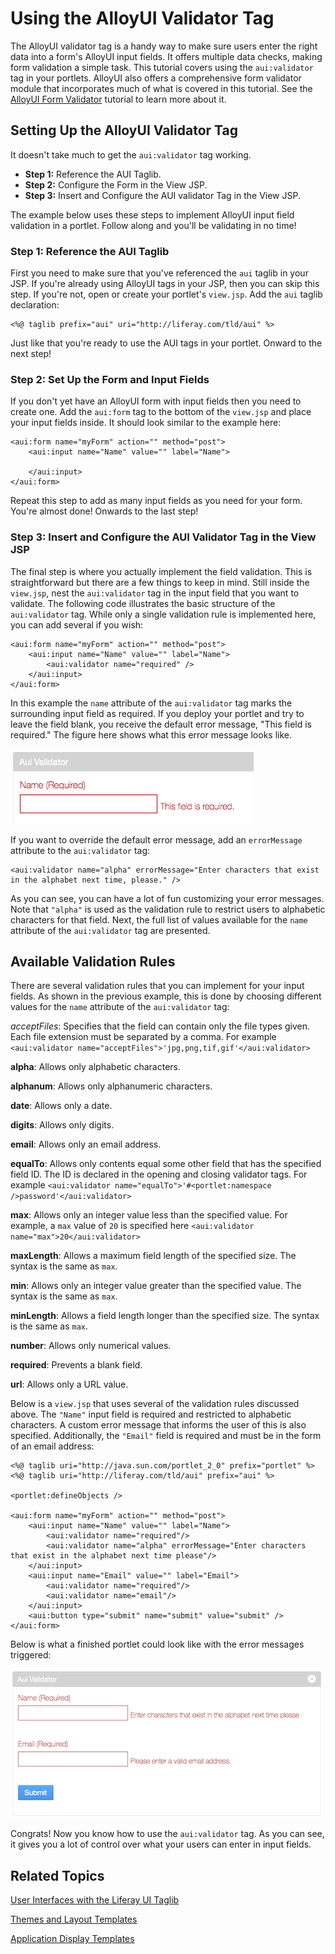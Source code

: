 # Using the AlloyUI Validator Tag [](id=using-the-alloyui-validator-tag)

The AlloyUI validator tag is a handy way to make sure users enter the right data
into a form's AlloyUI input fields. It offers multiple data checks, making form
validation a simple task. This tutorial covers using the `aui:validator` tag in
your portlets. AlloyUI also offers a comprehensive form validator module that
incorporates much of what is covered in this tutorial. See the [AlloyUI Form Validator](/develop/tutorials/-/knowledge_base/6-2/using-the-alloyui-form-validator-in-a-portlet) 
tutorial to learn more about it. 

## Setting Up the AlloyUI Validator Tag [](id=setting-up-the-alloyui-validator-tag)

It doesn't take much to get the `aui:validator` tag working. 

- **Step 1:** Reference the AUI Taglib.
- **Step 2:** Configure the Form in the View JSP.
- **Step 3:** Insert and Configure the AUI validator Tag in the View JSP. 
 	
The example below uses these steps to implement AlloyUI input field 
validation in a portlet. Follow along and you'll be validating in no time!

### Step 1: Reference the AUI Taglib [](id=step-1-reference-the-aui-taglib)

First you need to make sure that you've referenced the `aui` taglib in your JSP. 
If you're already using AlloyUI tags in your JSP, then you can skip this step. 
If you're not, open or create your portlet's `view.jsp`. Add the `aui` taglib
declaration:

    <%@ taglib prefix="aui" uri="http://liferay.com/tld/aui" %>
 
Just like that you're ready to use the AUI tags in your portlet. Onward to the 
next step! 

### Step 2: Set Up the Form and Input Fields [](id=step-2-set-up-the-form-and-input-fields)

If you don't yet have an AlloyUI form with input fields then you need to create 
one. Add the `aui:form` tag to the bottom of the `view.jsp` and place your input 
fields inside. It should look similar to the example here:

    <aui:form name="myForm" action="" method="post">
        <aui:input name="Name" value="" label="Name">
    
        </aui:input>
    </aui:form>

Repeat this step to add as many input fields as you need for your form. You're 
almost done! Onwards to the last step! 

### Step 3: Insert and Configure the AUI Validator Tag in the View JSP [](id=step-3-insert-and-configure-the-aui-validator-tag-in-the-view-jsp)

The final step is where you actually implement the field validation. This is 
straightforward but there are a few things to keep in mind. Still inside the 
`view.jsp`, nest the `aui:validator` tag in the input field that you want 
to validate. The following code illustrates the basic structure of the 
`aui:validator` tag. While only a single validation rule is implemented here, 
you can add several if you wish:

    <aui:form name="myForm" action="" method="post">
        <aui:input name="Name" value="" label="Name">
            <aui:validator name="required" />
        </aui:input>
    </aui:form>

In this example the `name` attribute of the `aui:validator` tag marks the 
surrounding input field as required. If you deploy your portlet and try to leave 
the field blank, you receive the default error message, "This field is 
required." The figure here shows what this error message looks like. 

![Figure 1: The default error message when a required field is left blank.](../../images/aui-validator-02.png)

If you want to override the default error message, add an `errorMessage`
attribute to the `aui:validator` tag:

    <aui:validator name="alpha" errorMessage="Enter characters that exist in the alphabet next time, please." />

As you can see, you can have a lot of fun customizing your error messages. Note 
that `"alpha"` is used as the validation rule to restrict users to alphabetic 
characters for that field. Next, the full list of values available
for the `name` attribute of the `aui:validator` tag are presented. 

## Available Validation Rules

There are several validation rules that you can implement for your input fields. 
As shown in the previous example, this is done by choosing different values for 
the `name` attribute of the `aui:validator` tag: 

*acceptFiles*: Specifies that the field can contain only the file types given. 
Each file extension must be separated by a comma. For example `<aui:validator
name="acceptFiles">'jpg,png,tif,gif'</aui:validator>`

**alpha**: Allows only alphabetic characters. 

**alphanum**: Allows only alphanumeric characters.

**date**: Allows only a date.

**digits**: Allows only digits.

**email**: Allows only an email address.

**equalTo**: Allows only contents equal some other field that has the specified
field ID. The ID is declared in the opening and closing validator tags. For
example `<aui:validator name="equalTo">'#<portlet:namespace
/>password'</aui:validator>`

**max**: Allows only an integer value less than the specified value. For
example, a `max` value of `20` is specified here `<aui:validator
name="max">20</aui:validator>` 

**maxLength**: Allows a maximum field length of the specified size. The syntax
is the same as `max`.

**min**: Allows only an integer value greater than the specified value. The
syntax is the same as `max`.

**minLength**: Allows a field length longer than the specified size. The syntax
is the same as `max`.

**number**: Allows only numerical values.

**required**: Prevents a blank field.

**url**: Allows only a URL value. 

Below is a `view.jsp` that uses several of the validation rules discussed above.
The `"Name"` input field is required and restricted to alphabetic characters. A
custom error message that informs the user of this is also specified.
Additionally, the `"Email"` field is required and must be in the form of an
email address:

    <%@ taglib uri="http://java.sun.com/portlet_2_0" prefix="portlet" %>
    <%@ taglib uri="http://liferay.com/tld/aui" prefix="aui" %>
    
    <portlet:defineObjects />
    
    <aui:form name="myForm" action="" method="post">
        <aui:input name="Name" value="" label="Name">
            <aui:validator name="required"/>
            <aui:validator name="alpha" errorMessage="Enter characters that exist in the alphabet next time please"/>
        </aui:input>
        <aui:input name="Email" value="" label="Email">
            <aui:validator name="required"/>
            <aui:validator name="email"/>
        </aui:input>
        <aui:button type="submit" name="submit" value="submit" />
    </aui:form>

Below is what a finished portlet could look like with the error messages
triggered:

![Figure 2: Here's an example of a finished portlet that uses the above code.](../../images/aui-validator-01.png)

Congrats! Now you know how to use the `aui:validator` tag. As you can see, it 
gives you a lot of control over what your users can enter in input fields.

## Related Topics [](id=related-topics)

[User Interfaces with the Liferay UI Taglib](/develop/tutorials/-/knowledge_base/6-2/liferay-ui-taglibs)

[Themes and Layout Templates](/develop/tutorials/-/knowledge_base/6-2/themes-and-layout-templates)

[Application Display Templates](/develop/tutorials/-/knowledge_base/6-2/application-display-templates)
